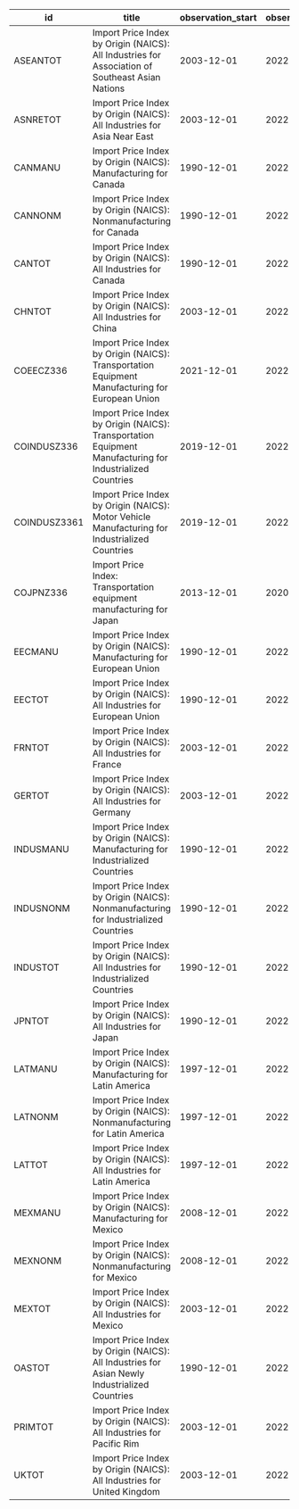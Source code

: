 | id           | title                                                                                                     | observation_start   | observation_end   |
|--------------|-----------------------------------------------------------------------------------------------------------|---------------------|-------------------|
| ASEANTOT     | Import Price Index by Origin (NAICS): All Industries for Association of Southeast Asian Nations           | 2003-12-01          | 2022-07-01        |
| ASNRETOT     | Import Price Index by Origin (NAICS): All Industries for Asia Near East                                   | 2003-12-01          | 2022-07-01        |
| CANMANU      | Import Price Index by Origin (NAICS): Manufacturing for Canada                                            | 1990-12-01          | 2022-07-01        |
| CANNONM      | Import Price Index by Origin (NAICS): Nonmanufacturing for Canada                                         | 1990-12-01          | 2022-07-01        |
| CANTOT       | Import Price Index by Origin (NAICS): All Industries for Canada                                           | 1990-12-01          | 2022-07-01        |
| CHNTOT       | Import Price Index by Origin (NAICS): All Industries for China                                            | 2003-12-01          | 2022-07-01        |
| COEECZ336    | Import Price Index by Origin (NAICS): Transportation Equipment Manufacturing for European Union           | 2021-12-01          | 2022-07-01        |
| COINDUSZ336  | Import Price Index by Origin (NAICS): Transportation Equipment Manufacturing for Industrialized Countries | 2019-12-01          | 2022-07-01        |
| COINDUSZ3361 | Import Price Index by Origin (NAICS): Motor Vehicle Manufacturing for Industrialized Countries            | 2019-12-01          | 2022-07-01        |
| COJPNZ336    | Import Price Index: Transportation equipment manufacturing for Japan                                      | 2013-12-01          | 2020-12-01        |
| EECMANU      | Import Price Index by Origin (NAICS): Manufacturing for European Union                                    | 1990-12-01          | 2022-07-01        |
| EECTOT       | Import Price Index by Origin (NAICS): All Industries for European Union                                   | 1990-12-01          | 2022-07-01        |
| FRNTOT       | Import Price Index by Origin (NAICS): All Industries for France                                           | 2003-12-01          | 2022-07-01        |
| GERTOT       | Import Price Index by Origin (NAICS): All Industries for Germany                                          | 2003-12-01          | 2022-07-01        |
| INDUSMANU    | Import Price Index by Origin (NAICS): Manufacturing for Industrialized Countries                          | 1990-12-01          | 2022-07-01        |
| INDUSNONM    | Import Price Index by Origin (NAICS): Nonmanufacturing for Industrialized Countries                       | 1990-12-01          | 2022-07-01        |
| INDUSTOT     | Import Price Index by Origin (NAICS): All Industries for Industrialized Countries                         | 1990-12-01          | 2022-07-01        |
| JPNTOT       | Import Price Index by Origin (NAICS): All Industries for Japan                                            | 1990-12-01          | 2022-07-01        |
| LATMANU      | Import Price Index by Origin (NAICS): Manufacturing for Latin America                                     | 1997-12-01          | 2022-07-01        |
| LATNONM      | Import Price Index by Origin (NAICS): Nonmanufacturing for Latin America                                  | 1997-12-01          | 2022-07-01        |
| LATTOT       | Import Price Index by Origin (NAICS): All Industries for Latin America                                    | 1997-12-01          | 2022-07-01        |
| MEXMANU      | Import Price Index by Origin (NAICS): Manufacturing for Mexico                                            | 2008-12-01          | 2022-07-01        |
| MEXNONM      | Import Price Index by Origin (NAICS): Nonmanufacturing for Mexico                                         | 2008-12-01          | 2022-07-01        |
| MEXTOT       | Import Price Index by Origin (NAICS): All Industries for Mexico                                           | 2003-12-01          | 2022-07-01        |
| OASTOT       | Import Price Index by Origin (NAICS): All Industries for Asian Newly Industrialized Countries             | 1990-12-01          | 2022-07-01        |
| PRIMTOT      | Import Price Index by Origin (NAICS): All Industries for Pacific Rim                                      | 2003-12-01          | 2022-07-01        |
| UKTOT        | Import Price Index by Origin (NAICS): All Industries for United Kingdom                                   | 2003-12-01          | 2022-07-01        |